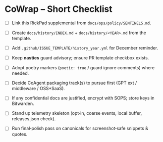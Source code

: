 <!-- status: stub; target: 150+ words -->
# CoWrap – Short Checklist

- [ ] Link this RickPad supplemental from `docs/ops/policy/SENTINELS.md`.
- [ ] Create `docs/history/INDEX.md` + `docs/history/<YEAR>.md` from the template.
- [ ] Add `.github/ISSUE_TEMPLATE/history_year.yml` for December reminder.
- [ ] Keep **nasties** guard advisory; ensure PR template checkbox exists.
- [ ] Adopt poetry markers (`poetic: true` / guard ignore comments) where needed.
- [ ] Decide CoAgent packaging track(s) to pursue first (GPT ext / middleware / OSS+SaaS).
- [ ] If any confidential docs are justified, encrypt with SOPS; store keys in Bitwarden.
- [ ] Stand up telemetry skeleton (opt‑in, coarse events, local buffer, releases.json check).
- [ ] Run final‑polish pass on canonicals for screenshot‑safe snippets & quotes.


